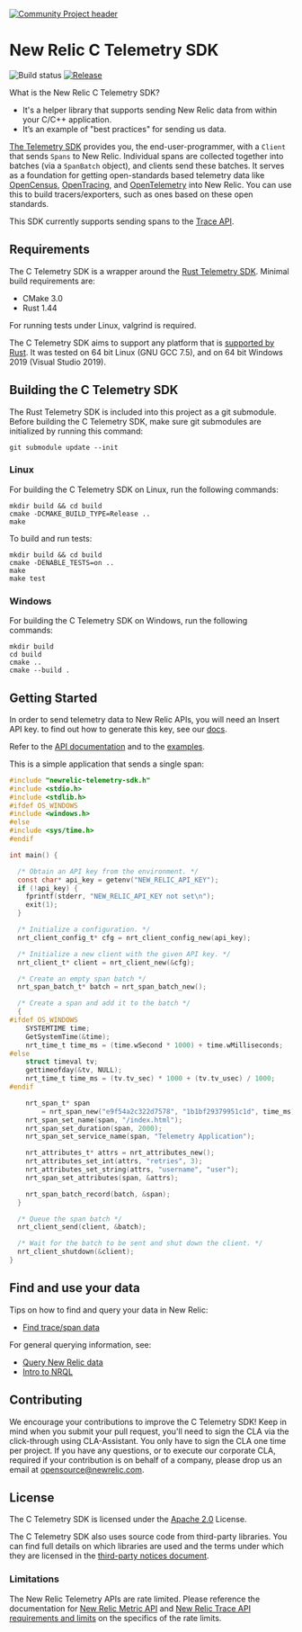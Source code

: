 [![Community Project header](https://github.com/newrelic/open-source-office/raw/master/examples/categories/images/Community_Project.png)](https://github.com/newrelic/open-source-office/blob/master/examples/categories/index.md#community-project)

# New Relic C Telemetry SDK

![Build status](https://github.com/newrelic/newrelic-telemetry-sdk-c/workflows/CI/badge.svg)
[![Release](https://img.shields.io/github/v/release/newrelic/newrelic-telemetry-sdk-c?include_prereleases&style=)](https://github.com/newrelic/newrelic-telemetry-sdk-c/releases/)

What is the New Relic C Telemetry SDK?

* It's a helper library that supports sending New Relic data from within your C/C++ application.
* It’s an example of "best practices" for sending us data.

[The Telemetry SDK](https://docs.newrelic.com/docs/telemetry-data-platform/get-started/capabilities/telemetry-sdks-send-custom-telemetry-data-new-relic) provides you, the end-user-programmer, with a `Client` that sends `Spans` to New Relic. Individual spans are collected together into batches (via a `SpanBatch` object), and clients send these batches.  It serves as a foundation for getting open-standards based telemetry data like [OpenCensus](https://opencensus.io/), [OpenTracing](https://opentracing.io/), and [OpenTelemetry](https://opentelemetry.io/) into New Relic. You can use this to build tracers/exporters, such as ones based on these open standards.

This SDK currently supports sending spans to the [Trace API](https://docs.newrelic.com/docs/understand-dependencies/distributed-tracing/trace-api/introduction-trace-api).

## Requirements

The C Telemetry SDK is a wrapper around the [Rust Telemetry
SDK](https://github.com/newrelic/newrelic-telemetry-sdk-rust). Minimal build
requirements are:

* CMake 3.0
* Rust 1.44

For running tests under Linux, valgrind is required.

The C Telemetry SDK aims to support any platform that is [supported by
Rust](https://doc.rust-lang.org/nightly/rustc/platform-support.html). It was
tested on 64 bit Linux (GNU GCC 7.5), and on 64 bit Windows 2019 (Visual Studio
2019).

## Building the C Telemetry SDK

The Rust Telemetry SDK is included into this project as a git submodule. Before
building the C Telemetry SDK, make sure git submodules are initialized by
running this command:

```
git submodule update --init
```

### Linux

For building the C Telemetry SDK on Linux, run the following commands:

```
mkdir build && cd build
cmake -DCMAKE_BUILD_TYPE=Release ..
make
```

To build and run tests:

```
mkdir build && cd build
cmake -DENABLE_TESTS=on ..
make
make test
```

### Windows

For building the C Telemetry SDK on Windows, run the following commands:

```
mkdir build
cd build
cmake ..
cmake --build .
```

## Getting Started

In order to send telemetry data to New Relic APIs, you will need an Insert API key. to find out how to generate this key, see our [docs](https://docs.newrelic.com/docs/apis/get-started/intro-apis/types-new-relic-api-keys).

Refer to the [API documentation](include/newrelic-telemetry-sdk.h) and to the
[examples](examples).

This is a simple application that sends a single span:
```c
#include "newrelic-telemetry-sdk.h"
#include <stdio.h>
#include <stdlib.h>
#ifdef OS_WINDOWS
#include <windows.h>
#else
#include <sys/time.h>
#endif

int main() {

  /* Obtain an API key from the environment. */
  const char* api_key = getenv("NEW_RELIC_API_KEY");
  if (!api_key) {
    fprintf(stderr, "NEW_RELIC_API_KEY not set\n");
    exit(1);
  }

  /* Initialize a configuration. */
  nrt_client_config_t* cfg = nrt_client_config_new(api_key);

  /* Initialize a new client with the given API key. */
  nrt_client_t* client = nrt_client_new(&cfg);

  /* Create an empty span batch */
  nrt_span_batch_t* batch = nrt_span_batch_new();

  /* Create a span and add it to the batch */
  {
#ifdef OS_WINDOWS
    SYSTEMTIME time;
    GetSystemTime(&time);
    nrt_time_t time_ms = (time.wSecond * 1000) + time.wMilliseconds;
#else
    struct timeval tv;
    gettimeofday(&tv, NULL);
    nrt_time_t time_ms = (tv.tv_sec) * 1000 + (tv.tv_usec) / 1000;
#endif

    nrt_span_t* span
        = nrt_span_new("e9f54a2c322d7578", "1b1bf29379951c1d", time_ms);
    nrt_span_set_name(span, "/index.html");
    nrt_span_set_duration(span, 2000);
    nrt_span_set_service_name(span, "Telemetry Application");

    nrt_attributes_t* attrs = nrt_attributes_new();
    nrt_attributes_set_int(attrs, "retries", 3);
    nrt_attributes_set_string(attrs, "username", "user");
    nrt_span_set_attributes(span, &attrs);

    nrt_span_batch_record(batch, &span);
  }

  /* Queue the span batch */
  nrt_client_send(client, &batch);

  /* Wait for the batch to be sent and shut down the client. */
  nrt_client_shutdown(&client);
}
```

## Find and use your data

Tips on how to find and query your data in New Relic:
- [Find trace/span data](https://docs.newrelic.com/docs/understand-dependencies/distributed-tracing/trace-api/introduction-trace-api#view-data)

For general querying information, see:
- [Query New Relic data](https://docs.newrelic.com/docs/using-new-relic/data/understand-data/query-new-relic-data)
- [Intro to NRQL](https://docs.newrelic.com/docs/query-data/nrql-new-relic-query-language/getting-started/introduction-nrql)

## Contributing

We encourage your contributions to improve the C Telemetry SDK! Keep in mind
when you submit your pull request, you'll need to sign the CLA via the 
click-through using CLA-Assistant. You only have to sign the CLA one time per
project. If you have any questions, or to execute our corporate CLA, required
if your contribution is on behalf of a company,  please drop us an email at
opensource@newrelic.com.

## License

The C Telemetry SDK is licensed under the [Apache 2.0](http://apache.org/licenses/LICENSE-2.0.txt) 
License.

The C Telemetry SDK also uses source code from third-party libraries. You can
find full details on which libraries are used and the terms under which they
are licensed in the [third-party notices document](THIRD_PARTY_NOTICES.md).

### Limitations

The New Relic Telemetry APIs are rate limited. Please reference the
documentation for [New Relic Metric API](https://docs.newrelic.com/docs/introduction-new-relic-metric-api) 
and [New Relic Trace API requirements and limits](https://docs.newrelic.com/docs/apm/distributed-tracing/trace-api/trace-api-general-requirements-limits)
on the specifics of the rate limits.
